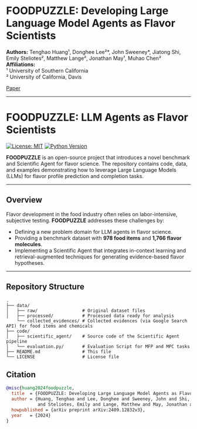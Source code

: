 # FOODPUZZLE: Developing Large Language Model Agents as Flavor Scientists

**Authors:** Tenghao Huang¹, Donghee Lee²*, John Sweeney*, Jiatong Shi, Emily Steliotes², Matthew Lange², Jonathan May¹, Muhao Chen²  
**Affiliations:**  
¹ University of Southern California  
² University of California, Davis  

[Paper](https://arxiv.org/pdf/2409.12832) 

---

# FOODPUZZLE: LLM Agents as Flavor Scientists

[![License: MIT](https://img.shields.io/badge/License-MIT-yellow.svg)](LICENSE)
[![Python Version](https://img.shields.io/badge/Python-3.8%2B-blue.svg)](https://www.python.org/)

**FOODPUZZLE** is an open-source project that introduces a novel benchmark and Scientific Agent for flavor science. The repository contains code, data, and examples demonstrating how to leverage Large Language Models (LLMs) for flavor profile prediction and completion tasks.

---

## Overview

Flavor development in the food industry often relies on labor-intensive, subjective testing. **FOODPUZZLE** addresses these challenges by:
- Defining a new problem domain for LLM agents in flavor science.
- Providing a benchmark dataset with **978 food items** and **1,766 flavor molecules**.
- Implementing a Scientific Agent that integrates in-context learning and retrieval-augmented techniques for generating evidence-based flavor hypotheses.

---

## Repository Structure

```plaintext
.
├── data/
│   ├── raw/                 # Original dataset files
│   ├── processed/           # Processed data ready for analysis
    └── collected_evidences/ # Collected evidences (via Google Search API) for food items and chemicals
├── code/
│   ├── scientific_agent/    # Source code of the Scientific Agent pipeline
│   └── evaluation.py/       # Evaluation Script for MFP and MPC tasks
├── README.md                # This file
└── LICENSE                  # License file
```

## Citation

```bibtex
@misc{huang2024foodpuzzle,
  title  = {FOODPUZZLE: Developing Large Language Model Agents as Flavor Scientists},
  author = {Huang, Tenghao and Lee, Donghee and Sweeney, John and Shi, Jiatong 
            and Steliotes, Emily and Lange, Matthew and May, Jonathan and Chen, Muhao},
  howpublished = {arXiv preprint arXiv:2409.12832v3},
  year   = {2024}
}
